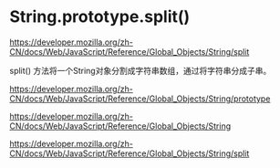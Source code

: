 # String.prototype.split()


https://developer.mozilla.org/zh-CN/docs/Web/JavaScript/Reference/Global_Objects/String/split




split() 方法将一个String对象分割成字符串数组，通过将字符串分成子串。




https://developer.mozilla.org/zh-CN/docs/Web/JavaScript/Reference/Global_Objects/String/prototype

https://developer.mozilla.org/zh-CN/docs/Web/JavaScript/Reference/Global_Objects/String



https://developer.mozilla.org/zh-CN/docs/Web/JavaScript/Reference/Global_Objects/String/split









